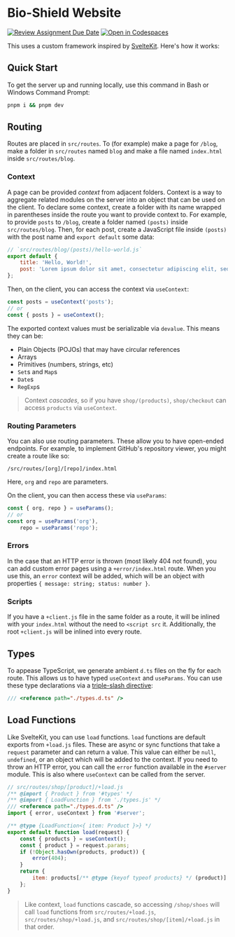 # Bio-Shield Website

[![Review Assignment Due Date](https://classroom.github.com/assets/deadline-readme-button-22041afd0340ce965d47ae6ef1cefeee28c7c493a6346c4f15d667ab976d596c.svg)](https://classroom.github.com/a/qgn46dxK)
[![Open in Codespaces](https://classroom.github.com/assets/launch-codespace-2972f46106e565e64193e422d61a12cf1da4916b45550586e14ef0a7c637dd04.svg)](https://classroom.github.com/open-in-codespaces?assignment_repo_id=20460143)

This uses a custom framework inspired by [SvelteKit](https://svelte.dev). Here's how it works:

## Quick Start

To get the server up and running locally, use this command in Bash or Windows Command Prompt:

```bash
pnpm i && pnpm dev
```

## Routing

Routes are placed in `src/routes`. To (for example) make a page for `/blog`, make a folder in `src/routes` named `blog` and make a file named `index.html` inside `src/routes/blog`.

### Context

A page can be provided _context_ from adjacent folders. Context is a way to aggregate related modules on the server into an object that can be used on the client. To declare some context, create a folder with its name wrapped in parentheses inside the route you want to provide context to. For example, to provide `posts` to `/blog`, create a folder named `(posts)` inside `src/routes/blog`. Then, for each post, create a JavaScript file inside `(posts)` with the post name and `export default` some data:

```js
// `src/routes/blog/(posts)/hello-world.js`
export default {
    title: 'Hello, World!',
    post: 'Lorem ipsum dolor sit amet, consectetur adipiscing elit, sed do eiusmod tempor incididunt ut labore et dolore magna aliqua. Ut enim ad minim veniam, quis nostrud exercitation ullamco laboris nisi ut aliquip ex ea commodo consequat. Duis aute irure dolor in reprehenderit in voluptate velit esse cillum dolore eu fugiat nulla pariatur. Excepteur sint occaecat cupidatat non proident, sunt in culpa qui officia deserunt mollit anim id est laborum.'
};
```

Then, on the client, you can access the context via `useContext`:

```js
const posts = useContext('posts');
// or
const { posts } = useContext();
```

The exported context values must be serializable via `devalue`. This means they can be:

-   Plain Objects (POJOs) that may have circular references
-   Arrays
-   Primitives (numbers, strings, etc)
-   `Set`s and `Map`s
-   `Date`s
-   `RegExp`s

> Context _cascades_, so if you have `shop/(products)`, `shop/checkout` can access `products` via `useContext`.

### Routing Parameters

You can also use routing parameters. These allow you to have open-ended endpoints. For example, to implement GitHub's repository viewer, you might create a route like so:

```text
/src/routes/[org]/[repo]/index.html
```

Here, `org` and `repo` are parameters.

On the client, you can then access these via `useParams`:

```js
const { org, repo } = useParams();
// or
const org = useParams('org'),
    repo = useParams('repo');
```

### Errors

In the case that an HTTP error is thrown (most likely 404 not found), you can add custom error pages using a `+error/index.html` route. When you use this, an `error` context will be added, which will be an object with properties `{ message: string; status: number }`.

### Scripts

If you have a `+client.js` file in the same folder as a route, it will be inlined with your `index.html` without the need to `<script src` it. Additionally, the root `+client.js` will be inlined into every route.

## Types

To appease TypeScript, we generate ambient `d.ts` files on the fly for each route. This allows us to have typed `useContext` and `useParams`. You can use these type declarations via a [triple-slash directive](https://www.typescriptlang.org/docs/handbook/triple-slash-directives.html):

```js
/// <reference path="./types.d.ts" />
```

## Load Functions

Like SvelteKit, you can use `load` functions. `load` functions are default exports from `+load.js` files. These are async or sync functions that take a `request` parameter and can return a value. This value can either be `null`, `undefined`, or an object which will be added to the context. If you need to throw an HTTP error, you can call the `error` function available in the `#server` module. This is also where `useContext` can be called from the server.

```js
// src/routes/shop/[product]/+load.js
/** @import { Product } from '#types' */
/** @import { LoadFunction } from './types.js' */
/// <reference path="./types.d.ts" />
import { error, useContext } from '#server';

/** @type {LoadFunction<{ item: Product }>} */
export default function load(request) {
    const { products } = useContext();
    const { product } = request.params;
    if (!Object.hasOwn(products, product)) {
        error(404);
    }
    return {
        item: products[/** @type {keyof typeof products} */ (product)]
    };
}
```

> Like context, `load` functions cascade, so accessing `/shop/shoes` will call `load` functions from `src/routes/+load.js`, `src/routes/shop/+load.js`, and `src/routes/shop/[item]/+load.js` in that order.
